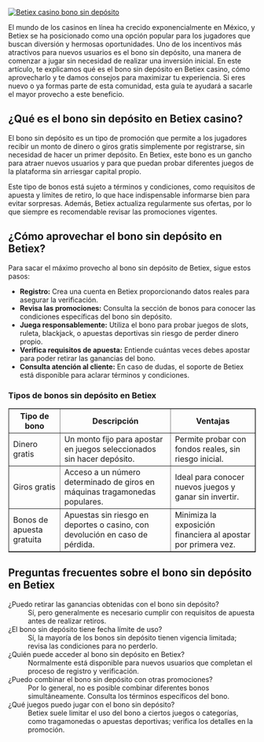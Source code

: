 [![Betiex casino bono sin depósito](https://123-caf.pages.dev/gitsignup.png)](https://vrmoo.ru/Bt82HjjY)

<p>El mundo de los casinos en línea ha crecido exponencialmente en México, y Betiex se ha posicionado como una opción popular para los jugadores que buscan diversión y hermosas oportunidades. Uno de los incentivos más atractivos para nuevos usuarios es el bono sin depósito, una manera de comenzar a jugar sin necesidad de realizar una inversión inicial. En este artículo, te explicamos qué es el bono sin depósito en Betiex casino, cómo aprovecharlo y te damos consejos para maximizar tu experiencia. Si eres nuevo o ya formas parte de esta comunidad, esta guía te ayudará a sacarle el mayor provecho a este beneficio.</p>  <h2>¿Qué es el bono sin depósito en Betiex casino?</h2> <p>El bono sin depósito es un tipo de promoción que permite a los jugadores recibir un monto de dinero o giros gratis simplemente por registrarse, sin necesidad de hacer un primer depósito. En Betiex, este bono es un gancho para atraer nuevos usuarios y para que puedan probar diferentes juegos de la plataforma sin arriesgar capital propio.</p> <p>Este tipo de bonos está sujeto a términos y condiciones, como requisitos de apuesta y límites de retiro, lo que hace indispensable informarse bien para evitar sorpresas. Además, Betiex actualiza regularmente sus ofertas, por lo que siempre es recomendable revisar las promociones vigentes.</p>  <h2>¿Cómo aprovechar el bono sin depósito en Betiex?</h2> <p>Para sacar el máximo provecho al bono sin depósito de Betiex, sigue estos pasos:</p> <ul>   <li><strong>Registro:</strong> Crea una cuenta en Betiex proporcionando datos reales para asegurar la verificación.</li>   <li><strong>Revisa las promociones:</strong> Consulta la sección de bonos para conocer las condiciones específicas del bono sin depósito.</li>   <li><strong>Juega responsablemente:</strong> Utiliza el bono para probar juegos de slots, ruleta, blackjack, o apuestas deportivas sin riesgo de perder dinero propio.</li>   <li><strong>Verifica requisitos de apuesta:</strong> Entiende cuántas veces debes apostar para poder retirar las ganancias del bono.</li>   <li><strong>Consulta atención al cliente:</strong> En caso de dudas, el soporte de Betiex está disponible para aclarar términos y condiciones.</li> </ul>  <h3>Tipos de bonos sin depósito en Betiex</h3> <table border="1" cellpadding="8" cellspacing="0">   <thead>     <tr>       <th>Tipo de bono</th>       <th>Descripción</th>       <th>Ventajas</th>     </tr>   </thead>   <tbody>     <tr>       <td>Dinero gratis</td>       <td>Un monto fijo para apostar en juegos seleccionados sin hacer depósito.</td>       <td>Permite probar con fondos reales, sin riesgo inicial.</td>     </tr>     <tr>       <td>Giros gratis</td>       <td>Acceso a un número determinado de giros en máquinas tragamonedas populares.</td>       <td>Ideal para conocer nuevos juegos y ganar sin invertir.</td>     </tr>     <tr>       <td>Bonos de apuesta gratuita</td>       <td>Apuestas sin riesgo en deportes o casino, con devolución en caso de pérdida.</td>       <td>Minimiza la exposición financiera al apostar por primera vez.</td>     </tr>   </tbody> </table>  <h2>Preguntas frecuentes sobre el bono sin depósito en Betiex</h2> <dl>   <dt>¿Puedo retirar las ganancias obtenidas con el bono sin depósito?</dt>   <dd>Sí, pero generalmente es necesario cumplir con requisitos de apuesta antes de realizar retiros.</dd>    <dt>¿El bono sin depósito tiene fecha límite de uso?</dt>   <dd>Sí, la mayoría de los bonos sin depósito tienen vigencia limitada; revisa las condiciones para no perderlo.</dd>    <dt>¿Quién puede acceder al bono sin depósito en Betiex?</dt>   <dd>Normalmente está disponible para nuevos usuarios que completan el proceso de registro y verificación.</dd>    <dt>¿Puedo combinar el bono sin depósito con otras promociones?</dt>   <dd>Por lo general, no es posible combinar diferentes bonos simultáneamente. Consulta los términos específicos del bono.</dd>    <dt>¿Qué juegos puedo jugar con el bono sin depósito?</dt>   <dd>Betiex suele limitar el uso del bono a ciertos juegos o categorías, como tragamonedas o apuestas deportivas; verifica los detalles en la promoción.</dd> </dl>